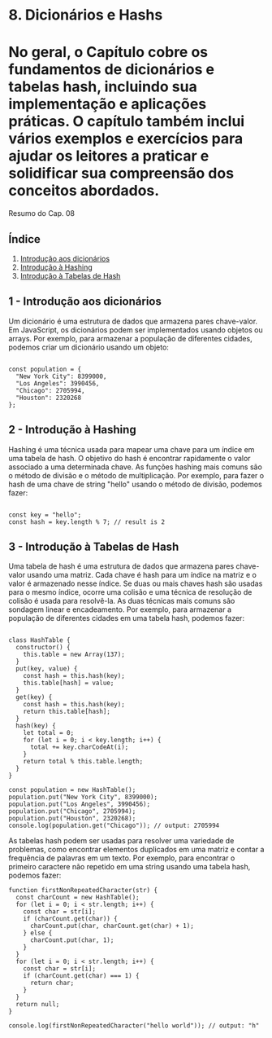 # 8. Dicionários e Hashs

# No geral, o Capítulo cobre os fundamentos de dicionários e tabelas hash, incluindo sua implementação e aplicações práticas. O capítulo também inclui vários exemplos e exercícios para ajudar os leitores a praticar e solidificar sua compreensão dos conceitos abordados.

Resumo do Cap. 08


## <a name="indice">Índice</a>

1. [Introdução aos dicionários](#parte1)     
2. [Introdução à Hashing](#parte2)     
3. [Introdução à Tabelas de Hash](#parte3)

## <a name="parte1">1 - Introdução aos dicionários </a>
Um dicionário é uma estrutura de dados que armazena pares chave-valor. Em JavaScript, os dicionários podem ser implementados usando objetos ou arrays. Por exemplo, para armazenar a população de diferentes cidades, podemos criar um dicionário usando um objeto:

```

const population = {
  "New York City": 8399000,
  "Los Angeles": 3990456,
  "Chicago": 2705994,
  "Houston": 2320268
};

```

## <a name="parte2">2 - Introdução à Hashing </a>

Hashing é uma técnica usada para mapear uma chave para um índice em uma tabela de hash. O objetivo do hash é encontrar rapidamente o valor associado a uma determinada chave. As funções hashing mais comuns são o método de divisão e o método de multiplicação. Por exemplo, para fazer o hash de uma chave de string "hello" usando o método de divisão, podemos fazer:

```

const key = "hello";
const hash = key.length % 7; // result is 2

```

## <a name="parte3">3 - Introdução à Tabelas de Hash </a>

Uma tabela de hash é uma estrutura de dados que armazena pares chave-valor usando uma matriz. Cada chave é hash para um índice na matriz e o valor é armazenado nesse índice. Se duas ou mais chaves hash são usadas para o mesmo índice, ocorre uma colisão e uma técnica de resolução de colisão é usada para resolvê-la. As duas técnicas mais comuns são sondagem linear e encadeamento. Por exemplo, para armazenar a população de diferentes cidades em uma tabela hash, podemos fazer:

```

class HashTable {
  constructor() {
    this.table = new Array(137);
  }
  put(key, value) {
    const hash = this.hash(key);
    this.table[hash] = value;
  }
  get(key) {
    const hash = this.hash(key);
    return this.table[hash];
  }
  hash(key) {
    let total = 0;
    for (let i = 0; i < key.length; i++) {
      total += key.charCodeAt(i);
    }
    return total % this.table.length;
  }
}

const population = new HashTable();
population.put("New York City", 8399000);
population.put("Los Angeles", 3990456);
population.put("Chicago", 2705994);
population.put("Houston", 2320268);
console.log(population.get("Chicago")); // output: 2705994

```


As tabelas hash podem ser usadas para resolver uma variedade de problemas, como encontrar elementos duplicados em uma matriz e contar a frequência de palavras em um texto. Por exemplo, para encontrar o primeiro caractere não repetido em uma string usando uma tabela hash, podemos fazer:

```JS
function firstNonRepeatedCharacter(str) {
  const charCount = new HashTable();
  for (let i = 0; i < str.length; i++) {
    const char = str[i];
    if (charCount.get(char)) {
      charCount.put(char, charCount.get(char) + 1);
    } else {
      charCount.put(char, 1);
    }
  }
  for (let i = 0; i < str.length; i++) {
    const char = str[i];
    if (charCount.get(char) === 1) {
      return char;
    }
  }
  return null;
}

console.log(firstNonRepeatedCharacter("hello world")); // output: "h"

```

